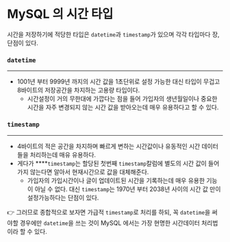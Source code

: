 # MySQL 의 시간 타입

시간을 저장하기에 적당한 타입은 `datetime`과 `timestamp`가 있으며 각각 타입마다 장, 단점이 있다.

### `datetime`

---

- 1001년 부터 9999년 까지의 시간 값을 1초단위로 설정 가능한 대신 타입이 무겁고 8바이트의 저장공간을 차지하는 고용량 타입이다.
    - 시간설정이 거의 무한대에 가깝다는 점을 들어 가입자의 생년월일이나 중요한 시간을 자주 변경되지 않는 시간 값을 받아오는데 매우 유용하다고 할 수 있다.

### `timestamp`

---

- 4바이트의 적은 공간을 차지하며 빠르게 변하는 시간값이나 유동적인 시간 데이터들을 처리하는데 매유 유용하다.
- 게다가 ****`timestamp`는 할당된 첫번째 `timestamp`칼럼에 별도의 시간 값이 들어가지 않는다면 알아서 현재시간으로 값을 대체해준다.
    - 가입자의 가입시간이나 글이 업데이트된 시간을 기록하는데 매우 유용한 기능이 아닐 수 없다. 대신 `timestamp`는 1970년 부터 2038년 사이의 시간 값 만이 설정가능하다는 단점이 있다.

👉 그러므로 종합적으로 보자면 가급적 `timestamp`로 처리를 하되, 꼭 `datetime`을 써야할 경우에만 `datetime`을 쓰는 것이 MySQL 에서는 가장 현명한 시간데이터 처리법이라 할 수 있다.
